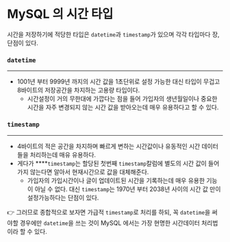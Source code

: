 # MySQL 의 시간 타입

시간을 저장하기에 적당한 타입은 `datetime`과 `timestamp`가 있으며 각각 타입마다 장, 단점이 있다.

### `datetime`

---

- 1001년 부터 9999년 까지의 시간 값을 1초단위로 설정 가능한 대신 타입이 무겁고 8바이트의 저장공간을 차지하는 고용량 타입이다.
    - 시간설정이 거의 무한대에 가깝다는 점을 들어 가입자의 생년월일이나 중요한 시간을 자주 변경되지 않는 시간 값을 받아오는데 매우 유용하다고 할 수 있다.

### `timestamp`

---

- 4바이트의 적은 공간을 차지하며 빠르게 변하는 시간값이나 유동적인 시간 데이터들을 처리하는데 매유 유용하다.
- 게다가 ****`timestamp`는 할당된 첫번째 `timestamp`칼럼에 별도의 시간 값이 들어가지 않는다면 알아서 현재시간으로 값을 대체해준다.
    - 가입자의 가입시간이나 글이 업데이트된 시간을 기록하는데 매우 유용한 기능이 아닐 수 없다. 대신 `timestamp`는 1970년 부터 2038년 사이의 시간 값 만이 설정가능하다는 단점이 있다.

👉 그러므로 종합적으로 보자면 가급적 `timestamp`로 처리를 하되, 꼭 `datetime`을 써야할 경우에만 `datetime`을 쓰는 것이 MySQL 에서는 가장 현명한 시간데이터 처리법이라 할 수 있다.
